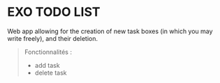 # EXO TODO LIST

Web app allowing for the creation of new task boxes (in which you may write freely), and their deletion.

>Fonctionnalités :
> - add task
> - delete task

